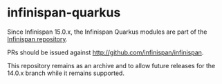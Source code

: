 # infinispan-quarkus
Since Infinispan 15.0.x, the Infinispan Quarkus modules are part of the [Infinispan repository](http://github.com/infinispan/infinispan). 

PRs should be issued against http://github.com/infinispan/infinispan.

This repository remains as an archive and to allow future releases for the 14.0.x branch while it remains supported. 
